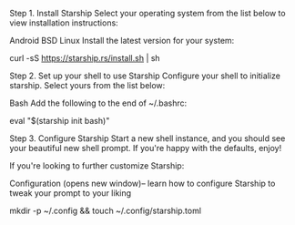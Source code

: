 Step 1. Install Starship
Select your operating system from the list below to view installation instructions:

Android
BSD
Linux
Install the latest version for your system:

curl -sS https://starship.rs/install.sh | sh


Step 2. Set up your shell to use Starship
Configure your shell to initialize starship. Select yours from the list below:

Bash
Add the following to the end of ~/.bashrc:

eval "$(starship init bash)"

Step 3. Configure Starship
Start a new shell instance, and you should see your beautiful new shell prompt. If you're happy with the defaults, enjoy!

If you're looking to further customize Starship:

Configuration (opens new window)– learn how to configure Starship to tweak your prompt to your liking

mkdir -p ~/.config && touch ~/.config/starship.toml